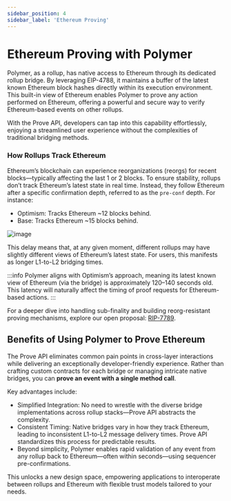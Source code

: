 ```yaml
---
sidebar_position: 4
sidebar_label: 'Ethereum Proving'
---
```


# Ethereum Proving with Polymer

Polymer, as a rollup, has native access to Ethereum through its dedicated rollup bridge. By leveraging EIP-4788, it maintains a buffer of the latest known Ethereum block hashes directly within its execution environment. This built-in view of Ethereum enables Polymer to prove any action performed on Ethereum, offering a powerful and secure way to verify Ethereum-based events on other rollups.

With the Prove API, developers can tap into this capability effortlessly, enjoying a streamlined user experience without the complexities of traditional bridging methods.

### How Rollups Track Ethereum

Ethereum’s blockchain can experience reorganizations (reorgs) for recent blocks—typically affecting the last 1 or 2 blocks. To ensure stability, rollups don’t track Ethereum’s latest state in real time. Instead, they follow Ethereum after a specific confirmation depth, referred to as the `pre-conf` depth. For instance:

- Optimism: Tracks Ethereum ~12 blocks behind.
- Base: Tracks Ethereum ~15 blocks behind.

![image](https://github.com/user-attachments/assets/2f180e14-7c80-4ba6-a04d-eeb039f20e35)

This delay means that, at any given moment, different rollups may have slightly different views of Ethereum’s latest state. For users, this manifests as longer L1-to-L2 bridging times. 

:::info 
Polymer aligns with Optimism’s approach, meaning its latest known view of Ethereum (via the bridge) is approximately 120–140 seconds old. This latency will naturally affect the timing of proof requests for Ethereum-based actions.
:::

For a deeper dive into handling sub-finality and building reorg-resistant proving mechanisms, explore our open proposal: [RIP-7789](https://ethereum-magicians.org/t/rip-7789-cross-rollup-contingent-transactions/21402).

## Benefits of Using Polymer to Prove Ethereum

The Prove API eliminates common pain points in cross-layer interactions while delivering an exceptionally developer-friendly experience. Rather than crafting custom contracts for each bridge or managing intricate native bridges, you can **prove an event with a single method call**. 

Key advantages include:

- Simplified Integration: No need to wrestle with the diverse bridge implementations across rollup stacks—Prove API abstracts the complexity.
- Consistent Timing: Native bridges vary in how they track Ethereum, leading to inconsistent L1-to-L2 message delivery times. Prove API standardizes this process for predictable results.
- Beyond simplicity, Polymer enables rapid validation of any event from any rollup back to Ethereum—often within seconds—using sequencer pre-confirmations.

This unlocks a new design space, empowering applications to interoperate between rollups and Ethereum with flexible trust models tailored to your needs.
